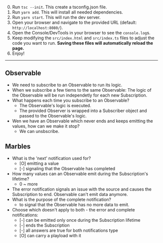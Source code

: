 0. Run `tsc --init`. This create a tsconfig.json file.
1. Run `yarn add`. This will install all needed dependencies.
2. Run `yarn start`. This will run the dev server.
3. Open your browser and navigate to the provided URL (default: `http://localhost:8080/`).
4. Open the Console/DevTools in your browser to see the `console.log`s.
5. Keep modifying the `src/index.html` and `src/index.ts` files to adjust the code you want to run. **Saving these files will automatically reload the page.**
6. Enjoy!


---

## Observable
* We need to subscribe to an Observable to run its logic.
* When we subscribe a few tiems to the same Observable: The logic of the Observable will be run independetly for each new Subscription.
* What happens each time you subscribe to an Observable?
  * The Observable's logic is executed.
  * The provided Observer is wrapped into a Subscriber object and passed to the Observable's logic.
* Wen we have an Observable which never ends and keeps emitting the values, how can we make it stop?
  * We can unsbscribe.

## Marbles
* What is the 'next' notification used for?
  * [O] emitting a value
  * [-] signaling that the Observable has completed
* How many values can an Observable emit during the Subscription's lifetime?
  * 0 ~ more
* The error notification signals an issue with the source and causes the Subscription to end. 
  Observable can't emit data anymore.
* What is the purpose of the complete notification?
  * to signal that the Observable has no more data to emit.
* Choose which doesn't apply to both - the error and complete notifications:
  * [-] can be emitted only once during the Subscription lifetime
  * [-] ends the Subscription
  * [-] all answers are true for both notifications type
  * [O] can carry a playload with it
